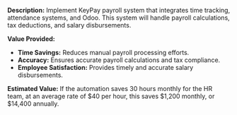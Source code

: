 **Description:**
Implement KeyPay payroll system that integrates time tracking, attendance systems, and Odoo. This system will handle payroll calculations, tax deductions, and salary disbursements.

**Value Provided:**
- **Time Savings:** Reduces manual payroll processing efforts.
- **Accuracy:** Ensures accurate payroll calculations and tax compliance.
- **Employee Satisfaction:** Provides timely and accurate salary disbursements.

**Estimated Value:**
If the automation saves 30 hours monthly for the HR team, at an average rate of $40 per hour, this saves $1,200 monthly, or $14,400 annually.